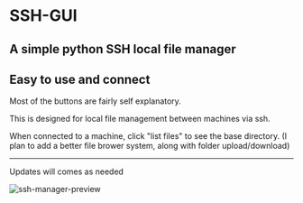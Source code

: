 # SSH-GUI
A simple python SSH local file manager
---------------------------------------------

Easy to use and connect
-------------------------
Most of the buttons are fairly self explanatory. 

This is designed for local file management between machines via ssh.

When connected to a machine, click "list files" to see the base directory. (I plan to add a better file brower system, along with folder upload/download)

---------------------------------------------

Updates will comes as needed

![ssh-manager-preview](https://github.com/user-attachments/assets/d3d1a41c-060e-4b68-ad69-5761283369f6)
